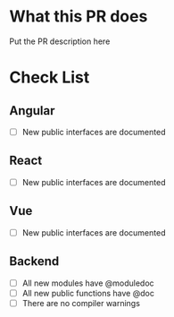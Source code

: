 # What this PR does

Put the PR description here

# Check List

## Angular

- [ ] New public interfaces are documented

## React

- [ ] New public interfaces are documented

## Vue

- [ ] New public interfaces are documented

## Backend

- [ ] All new modules have @moduledoc
- [ ] All new public functions have @doc
- [ ] There are no compiler warnings
